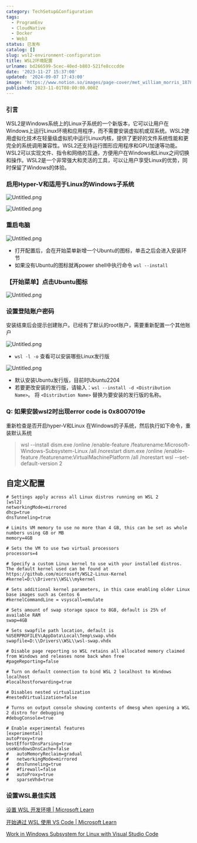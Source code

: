 ```yaml
---
category: TechSetup&Configuration
tags:
  - ProgramEnv
  - CloudNative
  - Docker
  - Web3
status: 已发布
catalog: []
slug: wsl2-environment-configuration
title: WSL2环境配置
urlname: bd266599-5cec-40ed-b803-521fe8cccdde
date: '2023-11-27 15:37:00'
updated: '2024-09-07 17:43:00'
image: 'https://www.notion.so/images/page-cover/met_william_morris_1878.jpg'
published: 2023-11-01T08:00:00.000Z
---
```


### 引言


WSL2是Windows系统上的Linux子系统的一个新版本，它可以让用户在Windows上运行Linux环境和应用程序，而不需要安装虚拟机或双系统。WSL2使用虚拟化技术在轻量级虚拟机中运行Linux内核，提供了更好的文件系统性能和更完全的系统调用兼容性。WSL2还支持运行图形应用程序和GPU加速等功能。WSL2可以实现文件、指令和网络的互通，方便用户在Windows和Linux之间切换和操作。WSL2是一个非常强大和灵活的工具，可以让用户享受Linux的优势，同时保留了Windows的体验。


### 启用Hyper-V和适用于Linux的Windows子系统


![Untitled.png](https://prod-files-secure.s3.us-west-2.amazonaws.com/5d24fe63-e567-4804-86f9-9fdc62e13082/62efe4d1-37d6-4606-a7b8-34dcd63ff38a/Untitled.png?X-Amz-Algorithm=AWS4-HMAC-SHA256&X-Amz-Content-Sha256=UNSIGNED-PAYLOAD&X-Amz-Credential=ASIAZI2LB466QSOAU7HI%2F20250201%2Fus-west-2%2Fs3%2Faws4_request&X-Amz-Date=20250201T213240Z&X-Amz-Expires=3600&X-Amz-Security-Token=IQoJb3JpZ2luX2VjENX%2F%2F%2F%2F%2F%2F%2F%2F%2F%2FwEaCXVzLXdlc3QtMiJHMEUCIQC1wfgRInPLShyfIH2jN6HRC6%2FnX57Yy4OmeBpijTZO2gIgMnpTijmFOoBnoRCjONbaxkjJW0GtE9lBhgw8JoO6g9MqiAQI3v%2F%2F%2F%2F%2F%2F%2F%2F%2F%2FARAAGgw2Mzc0MjMxODM4MDUiDL0Q7imDcSYqHU82pCrcAxbfjklo0GIaYaL8DCmzCQ1KF%2B%2FoX6KBjmr5vzUrK7VcBE%2FO4uAYKc%2BTOZzBNDFp0XBi9aWaJfpEw%2BdQXSsCncvS0E9IIDNwZvWryiUpuhKeRqzRz8TXK37SPg6xnfQCxGxLNjLCeTSLnSdUpmxEyvXaL53rQ1UaTYfNoVV0J6rBOQqaCB8cGhRKBN8MC6kltgkQ0EquMA0lTJqXgqHOb9UIV%2FXuTY9ybB0dwBECJGSXPgrPzNvdRXi8ljAiu55EW8BWOd1LUsN0MPBSoM%2BxmkwaOOLMPTkkC2TbRR5%2BHdVKQqgswd0kArRIeLsUafiDxBZ8tu7hGmEnq7L8%2F2JkTRlZx%2BonloYPp4Ash5tFtZjT526L06yTQkEgHBlBlpvsRoo2peemTJTotvOpol%2FOBNAsihqq4sDj%2FqYCHQbSPA6ijHcUvkPj5FF9leAFRCHDztXmU9EZuoY0Rx9841vQqJZvifxhqXJPo5JpN6hyh9C%2F1W2npBqEM421SDcSlNOhkYVZWAjVTw0%2Fj1vgYUJO32a%2F5ooAXqL5oTQ9%2BGHSybZPsbbPvyq8UjCJHk%2Bg9XRlnNKAwGCinh5eW6VJHWClknvOhX6NU1ogVByYMFI%2BcrHTV%2BvRCABreBK59cm6MJGU%2BrwGOqUBIJiAvNkkjujo55%2BSLzH5VPwQq2DcgGhIHEgz9iup62OgJllIuak2nMxWmAFfVGFFu01CghddMck%2BUidG59zCThWhEvsSUbJNnI%2BZNKf%2BvumuP9JV5nWoJ%2FSU8dljVhmjoBRbz5X9%2FdYAk%2Fh1HWYlv12Z7BUeSTFpkLfwqVMdhlBJqkurMkxYHGz0BsMky52tyA6q5hNPuDSQsUHx0IGuEf4Lekux&X-Amz-Signature=a02d45ee850418942ae40d09be138aff5fa71fb0964bd3dfb6522487e5ef1ba4&X-Amz-SignedHeaders=host&x-id=GetObject)


![Untitled.png](https://prod-files-secure.s3.us-west-2.amazonaws.com/5d24fe63-e567-4804-86f9-9fdc62e13082/74866fe6-9ce5-4055-94c5-4900f6f5ff8b/Untitled.png?X-Amz-Algorithm=AWS4-HMAC-SHA256&X-Amz-Content-Sha256=UNSIGNED-PAYLOAD&X-Amz-Credential=ASIAZI2LB466QSOAU7HI%2F20250201%2Fus-west-2%2Fs3%2Faws4_request&X-Amz-Date=20250201T213240Z&X-Amz-Expires=3600&X-Amz-Security-Token=IQoJb3JpZ2luX2VjENX%2F%2F%2F%2F%2F%2F%2F%2F%2F%2FwEaCXVzLXdlc3QtMiJHMEUCIQC1wfgRInPLShyfIH2jN6HRC6%2FnX57Yy4OmeBpijTZO2gIgMnpTijmFOoBnoRCjONbaxkjJW0GtE9lBhgw8JoO6g9MqiAQI3v%2F%2F%2F%2F%2F%2F%2F%2F%2F%2FARAAGgw2Mzc0MjMxODM4MDUiDL0Q7imDcSYqHU82pCrcAxbfjklo0GIaYaL8DCmzCQ1KF%2B%2FoX6KBjmr5vzUrK7VcBE%2FO4uAYKc%2BTOZzBNDFp0XBi9aWaJfpEw%2BdQXSsCncvS0E9IIDNwZvWryiUpuhKeRqzRz8TXK37SPg6xnfQCxGxLNjLCeTSLnSdUpmxEyvXaL53rQ1UaTYfNoVV0J6rBOQqaCB8cGhRKBN8MC6kltgkQ0EquMA0lTJqXgqHOb9UIV%2FXuTY9ybB0dwBECJGSXPgrPzNvdRXi8ljAiu55EW8BWOd1LUsN0MPBSoM%2BxmkwaOOLMPTkkC2TbRR5%2BHdVKQqgswd0kArRIeLsUafiDxBZ8tu7hGmEnq7L8%2F2JkTRlZx%2BonloYPp4Ash5tFtZjT526L06yTQkEgHBlBlpvsRoo2peemTJTotvOpol%2FOBNAsihqq4sDj%2FqYCHQbSPA6ijHcUvkPj5FF9leAFRCHDztXmU9EZuoY0Rx9841vQqJZvifxhqXJPo5JpN6hyh9C%2F1W2npBqEM421SDcSlNOhkYVZWAjVTw0%2Fj1vgYUJO32a%2F5ooAXqL5oTQ9%2BGHSybZPsbbPvyq8UjCJHk%2Bg9XRlnNKAwGCinh5eW6VJHWClknvOhX6NU1ogVByYMFI%2BcrHTV%2BvRCABreBK59cm6MJGU%2BrwGOqUBIJiAvNkkjujo55%2BSLzH5VPwQq2DcgGhIHEgz9iup62OgJllIuak2nMxWmAFfVGFFu01CghddMck%2BUidG59zCThWhEvsSUbJNnI%2BZNKf%2BvumuP9JV5nWoJ%2FSU8dljVhmjoBRbz5X9%2FdYAk%2Fh1HWYlv12Z7BUeSTFpkLfwqVMdhlBJqkurMkxYHGz0BsMky52tyA6q5hNPuDSQsUHx0IGuEf4Lekux&X-Amz-Signature=7fd0e8bee78e7ba02060ab07077406927180bfc90a68f33a4a0b63e14ac953bb&X-Amz-SignedHeaders=host&x-id=GetObject)


### 重启电脑


![Untitled.png](https://prod-files-secure.s3.us-west-2.amazonaws.com/5d24fe63-e567-4804-86f9-9fdc62e13082/ed8ca255-2fda-4c1b-9b1a-f1896300e8e7/Untitled.png?X-Amz-Algorithm=AWS4-HMAC-SHA256&X-Amz-Content-Sha256=UNSIGNED-PAYLOAD&X-Amz-Credential=ASIAZI2LB466QSOAU7HI%2F20250201%2Fus-west-2%2Fs3%2Faws4_request&X-Amz-Date=20250201T213240Z&X-Amz-Expires=3600&X-Amz-Security-Token=IQoJb3JpZ2luX2VjENX%2F%2F%2F%2F%2F%2F%2F%2F%2F%2FwEaCXVzLXdlc3QtMiJHMEUCIQC1wfgRInPLShyfIH2jN6HRC6%2FnX57Yy4OmeBpijTZO2gIgMnpTijmFOoBnoRCjONbaxkjJW0GtE9lBhgw8JoO6g9MqiAQI3v%2F%2F%2F%2F%2F%2F%2F%2F%2F%2FARAAGgw2Mzc0MjMxODM4MDUiDL0Q7imDcSYqHU82pCrcAxbfjklo0GIaYaL8DCmzCQ1KF%2B%2FoX6KBjmr5vzUrK7VcBE%2FO4uAYKc%2BTOZzBNDFp0XBi9aWaJfpEw%2BdQXSsCncvS0E9IIDNwZvWryiUpuhKeRqzRz8TXK37SPg6xnfQCxGxLNjLCeTSLnSdUpmxEyvXaL53rQ1UaTYfNoVV0J6rBOQqaCB8cGhRKBN8MC6kltgkQ0EquMA0lTJqXgqHOb9UIV%2FXuTY9ybB0dwBECJGSXPgrPzNvdRXi8ljAiu55EW8BWOd1LUsN0MPBSoM%2BxmkwaOOLMPTkkC2TbRR5%2BHdVKQqgswd0kArRIeLsUafiDxBZ8tu7hGmEnq7L8%2F2JkTRlZx%2BonloYPp4Ash5tFtZjT526L06yTQkEgHBlBlpvsRoo2peemTJTotvOpol%2FOBNAsihqq4sDj%2FqYCHQbSPA6ijHcUvkPj5FF9leAFRCHDztXmU9EZuoY0Rx9841vQqJZvifxhqXJPo5JpN6hyh9C%2F1W2npBqEM421SDcSlNOhkYVZWAjVTw0%2Fj1vgYUJO32a%2F5ooAXqL5oTQ9%2BGHSybZPsbbPvyq8UjCJHk%2Bg9XRlnNKAwGCinh5eW6VJHWClknvOhX6NU1ogVByYMFI%2BcrHTV%2BvRCABreBK59cm6MJGU%2BrwGOqUBIJiAvNkkjujo55%2BSLzH5VPwQq2DcgGhIHEgz9iup62OgJllIuak2nMxWmAFfVGFFu01CghddMck%2BUidG59zCThWhEvsSUbJNnI%2BZNKf%2BvumuP9JV5nWoJ%2FSU8dljVhmjoBRbz5X9%2FdYAk%2Fh1HWYlv12Z7BUeSTFpkLfwqVMdhlBJqkurMkxYHGz0BsMky52tyA6q5hNPuDSQsUHx0IGuEf4Lekux&X-Amz-Signature=fdc72049525a74be46db6123745b1ca9d08136e75b2c90769a2ec3605bc35918&X-Amz-SignedHeaders=host&x-id=GetObject)

- 打开配置后，会在开始菜单新增一个Ubuntu的图标，单击之后会进入安装环节
- 如果没有Ubuntu的图标就再power shell中执行命令 `wsl --install`

### 【开始菜单】点击Ubuntu图标


![Untitled.png](https://prod-files-secure.s3.us-west-2.amazonaws.com/5d24fe63-e567-4804-86f9-9fdc62e13082/d7415a12-f453-43fe-a604-a208d85638a3/Untitled.png?X-Amz-Algorithm=AWS4-HMAC-SHA256&X-Amz-Content-Sha256=UNSIGNED-PAYLOAD&X-Amz-Credential=ASIAZI2LB466QSOAU7HI%2F20250201%2Fus-west-2%2Fs3%2Faws4_request&X-Amz-Date=20250201T213240Z&X-Amz-Expires=3600&X-Amz-Security-Token=IQoJb3JpZ2luX2VjENX%2F%2F%2F%2F%2F%2F%2F%2F%2F%2FwEaCXVzLXdlc3QtMiJHMEUCIQC1wfgRInPLShyfIH2jN6HRC6%2FnX57Yy4OmeBpijTZO2gIgMnpTijmFOoBnoRCjONbaxkjJW0GtE9lBhgw8JoO6g9MqiAQI3v%2F%2F%2F%2F%2F%2F%2F%2F%2F%2FARAAGgw2Mzc0MjMxODM4MDUiDL0Q7imDcSYqHU82pCrcAxbfjklo0GIaYaL8DCmzCQ1KF%2B%2FoX6KBjmr5vzUrK7VcBE%2FO4uAYKc%2BTOZzBNDFp0XBi9aWaJfpEw%2BdQXSsCncvS0E9IIDNwZvWryiUpuhKeRqzRz8TXK37SPg6xnfQCxGxLNjLCeTSLnSdUpmxEyvXaL53rQ1UaTYfNoVV0J6rBOQqaCB8cGhRKBN8MC6kltgkQ0EquMA0lTJqXgqHOb9UIV%2FXuTY9ybB0dwBECJGSXPgrPzNvdRXi8ljAiu55EW8BWOd1LUsN0MPBSoM%2BxmkwaOOLMPTkkC2TbRR5%2BHdVKQqgswd0kArRIeLsUafiDxBZ8tu7hGmEnq7L8%2F2JkTRlZx%2BonloYPp4Ash5tFtZjT526L06yTQkEgHBlBlpvsRoo2peemTJTotvOpol%2FOBNAsihqq4sDj%2FqYCHQbSPA6ijHcUvkPj5FF9leAFRCHDztXmU9EZuoY0Rx9841vQqJZvifxhqXJPo5JpN6hyh9C%2F1W2npBqEM421SDcSlNOhkYVZWAjVTw0%2Fj1vgYUJO32a%2F5ooAXqL5oTQ9%2BGHSybZPsbbPvyq8UjCJHk%2Bg9XRlnNKAwGCinh5eW6VJHWClknvOhX6NU1ogVByYMFI%2BcrHTV%2BvRCABreBK59cm6MJGU%2BrwGOqUBIJiAvNkkjujo55%2BSLzH5VPwQq2DcgGhIHEgz9iup62OgJllIuak2nMxWmAFfVGFFu01CghddMck%2BUidG59zCThWhEvsSUbJNnI%2BZNKf%2BvumuP9JV5nWoJ%2FSU8dljVhmjoBRbz5X9%2FdYAk%2Fh1HWYlv12Z7BUeSTFpkLfwqVMdhlBJqkurMkxYHGz0BsMky52tyA6q5hNPuDSQsUHx0IGuEf4Lekux&X-Amz-Signature=7a26fc4c3dc5f00c5bc5313fe8ebe30570021f633fbc0616d92428cf515c8756&X-Amz-SignedHeaders=host&x-id=GetObject)


### 设置登陆账户密码


安装结束后会提示创建账户。已经有了默认的root账户，需要重新配置一个其他账户


![Untitled.png](https://prod-files-secure.s3.us-west-2.amazonaws.com/5d24fe63-e567-4804-86f9-9fdc62e13082/bb38a6ce-031e-4122-9787-de509d2240bf/Untitled.png?X-Amz-Algorithm=AWS4-HMAC-SHA256&X-Amz-Content-Sha256=UNSIGNED-PAYLOAD&X-Amz-Credential=ASIAZI2LB466QSOAU7HI%2F20250201%2Fus-west-2%2Fs3%2Faws4_request&X-Amz-Date=20250201T213240Z&X-Amz-Expires=3600&X-Amz-Security-Token=IQoJb3JpZ2luX2VjENX%2F%2F%2F%2F%2F%2F%2F%2F%2F%2FwEaCXVzLXdlc3QtMiJHMEUCIQC1wfgRInPLShyfIH2jN6HRC6%2FnX57Yy4OmeBpijTZO2gIgMnpTijmFOoBnoRCjONbaxkjJW0GtE9lBhgw8JoO6g9MqiAQI3v%2F%2F%2F%2F%2F%2F%2F%2F%2F%2FARAAGgw2Mzc0MjMxODM4MDUiDL0Q7imDcSYqHU82pCrcAxbfjklo0GIaYaL8DCmzCQ1KF%2B%2FoX6KBjmr5vzUrK7VcBE%2FO4uAYKc%2BTOZzBNDFp0XBi9aWaJfpEw%2BdQXSsCncvS0E9IIDNwZvWryiUpuhKeRqzRz8TXK37SPg6xnfQCxGxLNjLCeTSLnSdUpmxEyvXaL53rQ1UaTYfNoVV0J6rBOQqaCB8cGhRKBN8MC6kltgkQ0EquMA0lTJqXgqHOb9UIV%2FXuTY9ybB0dwBECJGSXPgrPzNvdRXi8ljAiu55EW8BWOd1LUsN0MPBSoM%2BxmkwaOOLMPTkkC2TbRR5%2BHdVKQqgswd0kArRIeLsUafiDxBZ8tu7hGmEnq7L8%2F2JkTRlZx%2BonloYPp4Ash5tFtZjT526L06yTQkEgHBlBlpvsRoo2peemTJTotvOpol%2FOBNAsihqq4sDj%2FqYCHQbSPA6ijHcUvkPj5FF9leAFRCHDztXmU9EZuoY0Rx9841vQqJZvifxhqXJPo5JpN6hyh9C%2F1W2npBqEM421SDcSlNOhkYVZWAjVTw0%2Fj1vgYUJO32a%2F5ooAXqL5oTQ9%2BGHSybZPsbbPvyq8UjCJHk%2Bg9XRlnNKAwGCinh5eW6VJHWClknvOhX6NU1ogVByYMFI%2BcrHTV%2BvRCABreBK59cm6MJGU%2BrwGOqUBIJiAvNkkjujo55%2BSLzH5VPwQq2DcgGhIHEgz9iup62OgJllIuak2nMxWmAFfVGFFu01CghddMck%2BUidG59zCThWhEvsSUbJNnI%2BZNKf%2BvumuP9JV5nWoJ%2FSU8dljVhmjoBRbz5X9%2FdYAk%2Fh1HWYlv12Z7BUeSTFpkLfwqVMdhlBJqkurMkxYHGz0BsMky52tyA6q5hNPuDSQsUHx0IGuEf4Lekux&X-Amz-Signature=fc8ab61653b9492cc41f59c850d519ce457b0650980e7e978e00163520acbde8&X-Amz-SignedHeaders=host&x-id=GetObject)

- `wsl -l -o` 查看可以安装哪些Linux发行版

![Untitled.png](https://prod-files-secure.s3.us-west-2.amazonaws.com/5d24fe63-e567-4804-86f9-9fdc62e13082/4b4e5e2f-4e13-4651-8884-559a62c38137/Untitled.png?X-Amz-Algorithm=AWS4-HMAC-SHA256&X-Amz-Content-Sha256=UNSIGNED-PAYLOAD&X-Amz-Credential=ASIAZI2LB466QSOAU7HI%2F20250201%2Fus-west-2%2Fs3%2Faws4_request&X-Amz-Date=20250201T213240Z&X-Amz-Expires=3600&X-Amz-Security-Token=IQoJb3JpZ2luX2VjENX%2F%2F%2F%2F%2F%2F%2F%2F%2F%2FwEaCXVzLXdlc3QtMiJHMEUCIQC1wfgRInPLShyfIH2jN6HRC6%2FnX57Yy4OmeBpijTZO2gIgMnpTijmFOoBnoRCjONbaxkjJW0GtE9lBhgw8JoO6g9MqiAQI3v%2F%2F%2F%2F%2F%2F%2F%2F%2F%2FARAAGgw2Mzc0MjMxODM4MDUiDL0Q7imDcSYqHU82pCrcAxbfjklo0GIaYaL8DCmzCQ1KF%2B%2FoX6KBjmr5vzUrK7VcBE%2FO4uAYKc%2BTOZzBNDFp0XBi9aWaJfpEw%2BdQXSsCncvS0E9IIDNwZvWryiUpuhKeRqzRz8TXK37SPg6xnfQCxGxLNjLCeTSLnSdUpmxEyvXaL53rQ1UaTYfNoVV0J6rBOQqaCB8cGhRKBN8MC6kltgkQ0EquMA0lTJqXgqHOb9UIV%2FXuTY9ybB0dwBECJGSXPgrPzNvdRXi8ljAiu55EW8BWOd1LUsN0MPBSoM%2BxmkwaOOLMPTkkC2TbRR5%2BHdVKQqgswd0kArRIeLsUafiDxBZ8tu7hGmEnq7L8%2F2JkTRlZx%2BonloYPp4Ash5tFtZjT526L06yTQkEgHBlBlpvsRoo2peemTJTotvOpol%2FOBNAsihqq4sDj%2FqYCHQbSPA6ijHcUvkPj5FF9leAFRCHDztXmU9EZuoY0Rx9841vQqJZvifxhqXJPo5JpN6hyh9C%2F1W2npBqEM421SDcSlNOhkYVZWAjVTw0%2Fj1vgYUJO32a%2F5ooAXqL5oTQ9%2BGHSybZPsbbPvyq8UjCJHk%2Bg9XRlnNKAwGCinh5eW6VJHWClknvOhX6NU1ogVByYMFI%2BcrHTV%2BvRCABreBK59cm6MJGU%2BrwGOqUBIJiAvNkkjujo55%2BSLzH5VPwQq2DcgGhIHEgz9iup62OgJllIuak2nMxWmAFfVGFFu01CghddMck%2BUidG59zCThWhEvsSUbJNnI%2BZNKf%2BvumuP9JV5nWoJ%2FSU8dljVhmjoBRbz5X9%2FdYAk%2Fh1HWYlv12Z7BUeSTFpkLfwqVMdhlBJqkurMkxYHGz0BsMky52tyA6q5hNPuDSQsUHx0IGuEf4Lekux&X-Amz-Signature=daa93d49c631429dde9ad0c6950d495a1fa2a513a809ca733a8529a59ea65aa6&X-Amz-SignedHeaders=host&x-id=GetObject)

- 默认安装Ubuntu发行版，目前时Ubuntu2204
- 若要更改安装的发行版，请输入：`wsl --install -d <Distribution Name>`。 将 `<Distribution Name>` 替换为要安装的发行版的名称。

### Q: 如果安装wsl2时出现error code is 0x8007019e


重新检查是否开启hyper-V和Linux 在Windows的子系统，然后执行如下命令，重装默认系统

> wsl --install
> dism.exe /online /enable-feature /featurename:Microsoft-Windows-Subsystem-Linux /all /norestart
> dism.exe /online /enable-feature /featurename:VirtualMachinePlatform /all /norestart
> wsl --set-default-version 2

## 自定义配置


```shell
# Settings apply across all Linux distros running on WSL 2
[wsl2]
networkingMode=mirrored
dhcp=true
dnsTunneling=true

# Limits VM memory to use no more than 4 GB, this can be set as whole numbers using GB or MB
memory=4GB 

# Sets the VM to use two virtual processors
processors=4

# Specify a custom Linux kernel to use with your installed distros. The default kernel used can be found at https://github.com/microsoft/WSL2-Linux-Kernel
#kernel=D:\\Drivers\\WSL\\mykernel

# Sets additional kernel parameters, in this case enabling older Linux base images such as Centos 6
#kernelCommandLine = vsyscall=emulate

# Sets amount of swap storage space to 8GB, default is 25% of available RAM
swap=4GB

# Sets swapfile path location, default is %USERPROFILE%\AppData\Local\Temp\swap.vhdx
swapfile=D:\\Drivers\\WSL\\wsl-swap.vhdx

# Disable page reporting so WSL retains all allocated memory claimed from Windows and releases none back when free
#pageReporting=false

# Turn on default connection to bind WSL 2 localhost to Windows localhost
#localhostforwarding=true

# Disables nested virtualization
#nestedVirtualization=false

# Turns on output console showing contents of dmesg when opening a WSL 2 distro for debugging
#debugConsole=true

# Enable experimental features
[experimental]
autoProxy=true
bestEffortDnsParsing=true
useWindowsDnsCache=false
#   autoMemoryReclaim=gradual
#   networkingMode=mirrored
#   dnsTunneling=true
#   #firewall=false
#   autoProxy=true
#   sparseVhd=true
```


### 设置WSL最佳实践


[设置 WSL 开发环境 | Microsoft Learn](https://learn.microsoft.com/zh-cn/windows/wsl/setup/environment#set-up-your-linux-username-and-password)


[开始通过 WSL 使用 VS Code | Microsoft Learn](https://learn.microsoft.com/zh-cn/windows/wsl/tutorials/wsl-vscode)


[Work in Windows Subsystem for Linux with Visual Studio Code](https://code.visualstudio.com/docs/remote/wsl-tutorial)

